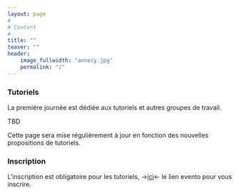 ```yaml
---
layout: page
#
# Content
#
title: ""
teaser: ""
header:
    image_fullwidth: "annecy.jpg"
    permalink: "/"
---
```



### **Tutoriels**

La première journée est dédiée aux tutoriels et autres groupes de travail. 

TBD

Cette page sera mise régulièrement à jour en fonction des nouvelles propositions de tutoriels.

### **Inscription**

L'inscription est obligatoire pour les tutoriels, ->[ici]()<- le lien evento pour vous inscrire.
